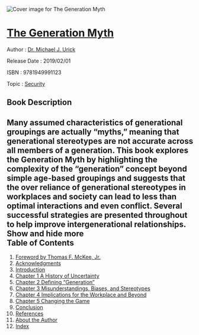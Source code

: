![Cover image for The Generation Myth](https://imgdetail.ebookreading.net/cover/cover/security/EB9781949991123.jpg)

[The Generation Myth](https://ebookreading.net/view/book/The+Generation+Myth-EB9781949991123_1.html "The Generation Myth")
====================================================================================================================

Author : [Dr. Michael J. Urick](https://ebookreading.net/search/author/Dr.+Michael+J.+Urick)

Release Date : 2019/02/01

ISBN : 9781949991123

Topic : [Security](https://ebookreading.net/search/category/security)

Book Description
-----------------

 Many assumed characteristics of generational groupings are actually “myths,” meaning that generational stereotypes are not accurate across all members of a generation.
This book explores the Generation Myth by highlighting the complexity of the “generation” concept beyond simple age-based groupings and suggests that the over reliance of generational stereotypes in workplaces and society can lead to less than optimal interactions and even conflict.
Several successful strategies are presented throughout to help improve intergenerational relationships.
        Show and hide more                
Table of Contents
-----------------

1. [Foreword by Thomas F. McKee, Jr.](https://ebookreading.net/view/book/The+Generation+Myth-EB9781949991123_8.html#fore)
1. [Acknowledgments](https://ebookreading.net/view/book/The+Generation+Myth-EB9781949991123_9.html#ack)
1. [Introduction](https://ebookreading.net/view/book/The+Generation+Myth-EB9781949991123_10.html#intro)
1. [Chapter 1	A History of Uncertainty](https://ebookreading.net/view/book/The+Generation+Myth-EB9781949991123_11.html#chapter1)
1. [Chapter 2	Defining “Generation”](https://ebookreading.net/view/book/The+Generation+Myth-EB9781949991123_12.html#chapter2)
1. [Chapter 3	Misunderstandings, Biases, and Stereotypes](https://ebookreading.net/view/book/The+Generation+Myth-EB9781949991123_13.html#chapter3)
1. [Chapter 4	Implications for the Workplace and Beyond](https://ebookreading.net/view/book/The+Generation+Myth-EB9781949991123_14.html#chapter4)
1. [Chapter 5	Changing the Game](https://ebookreading.net/view/book/The+Generation+Myth-EB9781949991123_15.html#chapter5)
1. [Conclusion](https://ebookreading.net/view/book/The+Generation+Myth-EB9781949991123_16.html#chapter6)
1. [References](https://ebookreading.net/view/book/The+Generation+Myth-EB9781949991123_17.html#ref)
1. [About the Author](https://ebookreading.net/view/book/The+Generation+Myth-EB9781949991123_18.html#about)
1. [Index](https://ebookreading.net/view/book/The+Generation+Myth-EB9781949991123_19.html#index)
